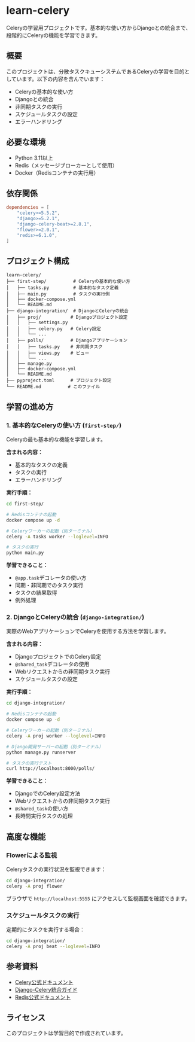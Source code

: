 # learn-celery

Celeryの学習用プロジェクトです。基本的な使い方からDjangoとの統合まで、段階的にCeleryの機能を学習できます。

## 概要

このプロジェクトは、分散タスクキューシステムであるCeleryの学習を目的としています。以下の内容を含んでいます：

- Celeryの基本的な使い方
- Djangoとの統合
- 非同期タスクの実行
- スケジュールタスクの設定
- エラーハンドリング

## 必要な環境

- Python 3.11以上
- Redis（メッセージブローカーとして使用）
- Docker（Redisコンテナの実行用）

## 依存関係

```toml
dependencies = [
    "celery>=5.5.2",
    "django>=5.2.1", 
    "django-celery-beat>=2.8.1",
    "flower>=2.0.1",
    "redis>=6.1.0",
]
```

## プロジェクト構成

```
learn-celery/
├── first-step/          # Celeryの基本的な使い方
│   ├── tasks.py         # 基本的なタスク定義
│   ├── main.py          # タスクの実行例
│   ├── docker-compose.yml
│   └── README.md
├── django-integration/  # DjangoとCeleryの統合
│   ├── proj/           # Djangoプロジェクト設定
│   │   ├── settings.py
│   │   ├── celery.py   # Celery設定
│   │   └── ...
│   ├── polls/          # Djangoアプリケーション
│   │   ├── tasks.py    # 非同期タスク
│   │   ├── views.py    # ビュー
│   │   └── ...
│   ├── manage.py
│   ├── docker-compose.yml
│   └── README.md
├── pyproject.toml      # プロジェクト設定
└── README.md          # このファイル
```

## 学習の進め方

### 1. 基本的なCeleryの使い方 (`first-step/`)

Celeryの最も基本的な機能を学習します。

**含まれる内容：**
- 基本的なタスクの定義
- タスクの実行
- エラーハンドリング

**実行手順：**
```bash
cd first-step/

# Redisコンテナの起動
docker compose up -d

# Celeryワーカーの起動（別ターミナル）
celery -A tasks worker --loglevel=INFO

# タスクの実行
python main.py
```

**学習できること：**
- `@app.task`デコレータの使い方
- 同期・非同期でのタスク実行
- タスクの結果取得
- 例外処理

### 2. DjangoとCeleryの統合 (`django-integration/`)

実際のWebアプリケーションでCeleryを使用する方法を学習します。

**含まれる内容：**
- DjangoプロジェクトでのCelery設定
- `@shared_task`デコレータの使用
- Webリクエストからの非同期タスク実行
- スケジュールタスクの設定

**実行手順：**
```bash
cd django-integration/

# Redisコンテナの起動
docker compose up -d

# Celeryワーカーの起動（別ターミナル）
celery -A proj worker --loglevel=INFO

# Django開発サーバーの起動（別ターミナル）
python manage.py runserver

# タスクの実行テスト
curl http://localhost:8000/polls/
```

**学習できること：**
- DjangoでのCelery設定方法
- Webリクエストからの非同期タスク実行
- `@shared_task`の使い方
- 長時間実行タスクの処理

## 高度な機能

### Flowerによる監視

Celeryタスクの実行状況を監視できます：

```bash
cd django-integration/
celery -A proj flower
```

ブラウザで `http://localhost:5555` にアクセスして監視画面を確認できます。

### スケジュールタスクの実行

定期的にタスクを実行する場合：

```bash
cd django-integration/
celery -A proj beat --loglevel=INFO
```

## 参考資料

- [Celery公式ドキュメント](https://docs.celeryproject.org/)
- [Django-Celery統合ガイド](https://docs.celeryproject.org/en/stable/django/first-steps-with-django.html)
- [Redis公式ドキュメント](https://redis.io/documentation)

## ライセンス

このプロジェクトは学習目的で作成されています。
